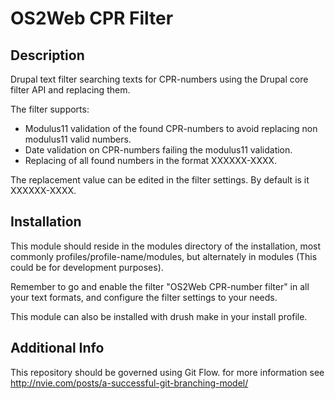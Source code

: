 OS2Web CPR Filter
=============================

Description
-----------
Drupal text filter searching texts for CPR-numbers using the Drupal core
filter API and replacing them.

The filter supports:

* Modulus11 validation of the found CPR-numbers to avoid replacing
non modulus11 valid numbers. 
* Date validation on CPR-numbers failing the modulus11 validation.
* Replacing of all found numbers in the format XXXXXX-XXXX.

The replacement value can be edited in the filter settings. By default is it
XXXXXX-XXXX.

Installation
------------
This module should reside in the modules directory of the installation,
most commonly profiles/profile-name/modules, but alternately in 
modules (This could be for development purposes).

Remember to go and enable the filter "OS2Web CPR-number filter" in all
your text formats, and configure the filter settings to your needs. 

This module can also be installed with drush make in your install profile.

Additional Info
---------------
This repository should be governed using Git Flow. for more information see
http://nvie.com/posts/a-successful-git-branching-model/
